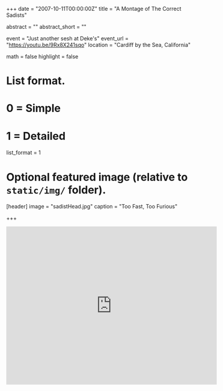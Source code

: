+++
date = "2007-10-11T00:00:00Z"
title = "A Montage of The Correct Sadists"

abstract = ""
abstract_short = ""

event = "Just another sesh at Deke's"
event_url = "https://youtu.be/9Rx8X241sqo"
location = "Cardiff by the Sea, California"

math = false
highlight = false

# List format.
#   0 = Simple
#   1 = Detailed
list_format = 1

# Optional featured image (relative to `static/img/` folder).
[header]
image = "sadistHead.jpg"
caption = "Too Fast, Too Furious"

+++

<iframe width="560" height="420" src="https://www.youtube.com/embed/9Rx8X241sqo" frameborder="0" allowfullscreen></iframe>
